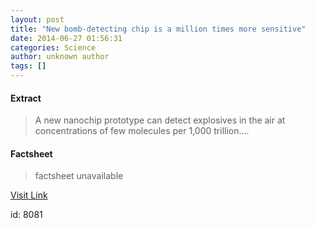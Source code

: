 ```yaml
---
layout: post
title: "New bomb-detecting chip is a million times more sensitive"
date: 2014-06-27 01:56:31
categories: Science
author: unknown author
tags: []
---
```



#### Extract
>A new nanochip prototype can detect explosives in the air at concentrations of few molecules per 1,000 trillion....

#### Factsheet
>factsheet unavailable

[Visit Link](http://feeds.sciencealert.com.au/~r/sciencealert-latestnews/~3/6SO3q93JNHY/20142706-25760.html)

id:    8081


